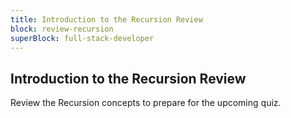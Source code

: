 ```yaml
---
title: Introduction to the Recursion Review
block: review-recursion
superBlock: full-stack-developer
---
```


## Introduction to the Recursion Review

Review the Recursion concepts to prepare for the upcoming quiz.
